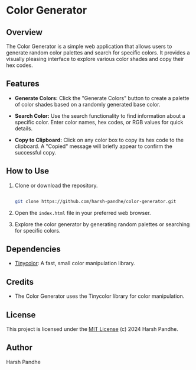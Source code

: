 

# Color Generator

## Overview

The Color Generator is a simple web application that allows users to generate random color palettes and search for specific colors. It provides a visually pleasing interface to explore various color shades and copy their hex codes.

## Features

- **Generate Colors:** Click the "Generate Colors" button to create a palette of color shades based on a randomly generated base color.

- **Search Color:** Use the search functionality to find information about a specific color. Enter color names, hex codes, or RGB values for quick details.

- **Copy to Clipboard:** Click on any color box to copy its hex code to the clipboard. A "Copied" message will briefly appear to confirm the successful copy.

## How to Use

1. Clone or download the repository.

   ```bash
   
   git clone https://github.com/harsh-pandhe/color-generator.git

   ```

2. Open the `index.html` file in your preferred web browser.

3. Explore the color generator by generating random palettes or searching for specific colors.

## Dependencies

- [Tinycolor](https://github.com/bgrins/TinyColor): A fast, small color manipulation library.

## Credits

- The Color Generator uses the Tinycolor library for color manipulation.

## License

This project is licensed under the [MIT License](LICENSE) (c) 2024 Harsh Pandhe.

## Author

Harsh Pandhe
